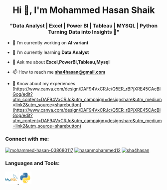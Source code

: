 <h1 align="center">Hi 👋, I'm Mohammed Hasan Shaik</h1>
<h3 align="center">"Data Analyst | Excel | Power BI | Tableau | MYSQL | Python Turning Data into Insights 🚀"</h3>

- 🔭 I’m currently working on **AI variant**

- 🌱 I’m currently learning **Data Analyst**

- 💬 Ask me about **Excel,PowerBI,Tableau,Mysql**

- 📫 How to reach me **sha4hasan@gmail.com**

- 📄 Know about my experiences [https://www.canva.com/design/DAF94VxCRJc/Q5ER_rBPjXRE45CAcBlGog/edit?utm_content=DAF94VxCRJc&utm_campaign=designshare&utm_medium=link2&utm_source=sharebutton](https://www.canva.com/design/DAF94VxCRJc/Q5ER_rBPjXRE45CAcBlGog/edit?utm_content=DAF94VxCRJc&utm_campaign=designshare&utm_medium=link2&utm_source=sharebutton)

<h3 align="left">Connect with me:</h3>
<p align="left">
<a href="https://linkedin.com/in/mohammed-hasan-038680117" target="blank"><img align="center" src="https://raw.githubusercontent.com/rahuldkjain/github-profile-readme-generator/master/src/images/icons/Social/linked-in-alt.svg" alt="mohammed-hasan-038680117" height="30" width="40" /></a>
<a href="https://kaggle.com/hasanmohammed12" target="blank"><img align="center" src="https://raw.githubusercontent.com/rahuldkjain/github-profile-readme-generator/master/src/images/icons/Social/kaggle.svg" alt="hasanmohammed12" height="30" width="40" /></a>
<a href="https://instagram.com/sha4hasan" target="blank"><img align="center" src="https://raw.githubusercontent.com/rahuldkjain/github-profile-readme-generator/master/src/images/icons/Social/instagram.svg" alt="sha4hasan" height="30" width="40" /></a>
</p>

<h3 align="left">Languages and Tools:</h3>
<p align="left"> <a href="https://www.mysql.com/" target="_blank" rel="noreferrer"> <img src="https://raw.githubusercontent.com/devicons/devicon/master/icons/mysql/mysql-original-wordmark.svg" alt="mysql" width="40" height="40"/> </a> <a href="https://www.python.org" target="_blank" rel="noreferrer"> <img src="https://raw.githubusercontent.com/devicons/devicon/master/icons/python/python-original.svg" alt="python" width="40" height="40"/> </a> </p>
